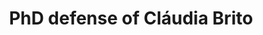 ---
title: "PhD defense of Cláudia Brito"
categories:
  - news
headline: "The paper <em>\"When Amnesia Strikes: Understanding and Reproducing Data Loss Bugs with Fault Injection\"</em> was accepted at the VLDB'24 conference!"
---